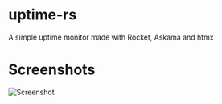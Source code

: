 # uptime-rs

A simple uptime monitor made with Rocket, Askama and htmx

# Screenshots

![Screenshot](https://i.imgur.com/zrOKqIO.png)
